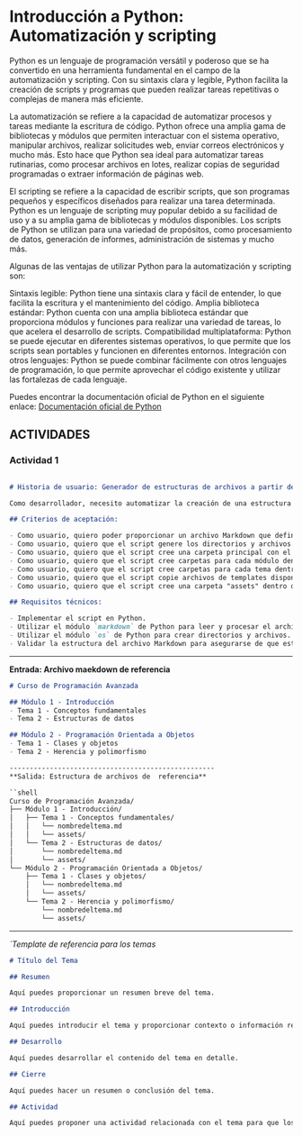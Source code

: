 # Introducción a Python: Automatización y scripting


Python es un lenguaje de programación versátil y poderoso que se ha convertido en una herramienta fundamental en el campo de la automatización y scripting. Con su sintaxis clara y legible, Python facilita la creación de scripts y programas que pueden realizar tareas repetitivas o complejas de manera más eficiente.

La automatización se refiere a la capacidad de automatizar procesos y tareas mediante la escritura de código. Python ofrece una amplia gama de bibliotecas y módulos que permiten interactuar con el sistema operativo, manipular archivos, realizar solicitudes web, enviar correos electrónicos y mucho más. Esto hace que Python sea ideal para automatizar tareas rutinarias, como procesar archivos en lotes, realizar copias de seguridad programadas o extraer información de páginas web.

El scripting se refiere a la capacidad de escribir scripts, que son programas pequeños y específicos diseñados para realizar una tarea determinada. Python es un lenguaje de scripting muy popular debido a su facilidad de uso y a su amplia gama de bibliotecas y módulos disponibles. Los scripts de Python se utilizan para una variedad de propósitos, como procesamiento de datos, generación de informes, administración de sistemas y mucho más.

Algunas de las ventajas de utilizar Python para la automatización y scripting son:

Sintaxis legible: Python tiene una sintaxis clara y fácil de entender, lo que facilita la escritura y el mantenimiento del código.
Amplia biblioteca estándar: Python cuenta con una amplia biblioteca estándar que proporciona módulos y funciones para realizar una variedad de tareas, lo que acelera el desarrollo de scripts.
Compatibilidad multiplataforma: Python se puede ejecutar en diferentes sistemas operativos, lo que permite que los scripts sean portables y funcionen en diferentes entornos.
Integración con otros lenguajes: Python se puede combinar fácilmente con otros lenguajes de programación, lo que permite aprovechar el código existente y utilizar las fortalezas de cada lenguaje.

Puedes encontrar la documentación oficial de Python en el siguiente enlace: [Documentación oficial de Python](https://www.python.org/)

## ACTIVIDADES

### Actividad 1

```markdown 

# Historia de usuario: Generador de estructuras de archivos a partir de un archivo Markdown

Como desarrollador, necesito automatizar la creación de una estructura de archivos y directorios para un proyecto basado en un archivo Markdown que define la estructura deseada. Quiero un script en Python que pueda leer el archivo Markdown, interpretar los encabezados y generar automáticamente los directorios y archivos correspondientes.

## Criterios de aceptación:

- Como usuario, quiero poder proporcionar un archivo Markdown que define la estructura deseada.
- Como usuario, quiero que el script genere los directorios y archivos correspondientes según la estructura definida en el archivo Markdown.
- Como usuario, quiero que el script cree una carpeta principal con el nombre del curso.
- Como usuario, quiero que el script cree carpetas para cada módulo dentro de la carpeta principal.
- Como usuario, quiero que el script cree carpetas para cada tema dentro de cada módulo.
- Como usuario, quiero que el script copie archivos de templates disponibles en cada tema.
- Como usuario, quiero que el script cree una carpeta "assets" dentro de cada tema.

## Requisitos técnicos:

- Implementar el script en Python.
- Utilizar el módulo `markdown` de Python para leer y procesar el archivo Markdown.
- Utilizar el módulo `os` de Python para crear directorios y archivos.
- Validar la estructura del archivo Markdown para asegurarse de que está en el formato esperado antes de generar los directorios y archivos.
```

--------------------------------------------------
**Entrada: Archivo maekdown de referencia**

```markdown 
# Curso de Programación Avanzada

## Módulo 1 - Introducción
- Tema 1 - Conceptos fundamentales
- Tema 2 - Estructuras de datos

## Módulo 2 - Programación Orientada a Objetos
- Tema 1 - Clases y objetos
- Tema 2 - Herencia y polimorfismo

---------------------------------------------------
**Salida: Estructura de archivos de  referencia**

``shell
Curso de Programación Avanzada/
├── Módulo 1 - Introducción/
│   ├── Tema 1 - Conceptos fundamentales/
│   │   └── nombredeltema.md
│   │   └── assets/
│   └── Tema 2 - Estructuras de datos/
│       └── nombredeltema.md
│       └── assets/
└── Módulo 2 - Programación Orientada a Objetos/
    ├── Tema 1 - Clases y objetos/
    │   └── nombredeltema.md
    │   └── assets/
    └── Tema 2 - Herencia y polimorfismo/
        └── nombredeltema.md
        └── assets/
```
---------------------------------------------------

*`*Template de referencia para los temas**
```markdown 
# Título del Tema

## Resumen

Aquí puedes proporcionar un resumen breve del tema.

## Introducción

Aquí puedes introducir el tema y proporcionar contexto o información relevante.

## Desarrollo

Aquí puedes desarrollar el contenido del tema en detalle.

## Cierre

Aquí puedes hacer un resumen o conclusión del tema.

## Actividad

Aquí puedes proponer una actividad relacionada con el tema para que los estudiantes la realicen.
